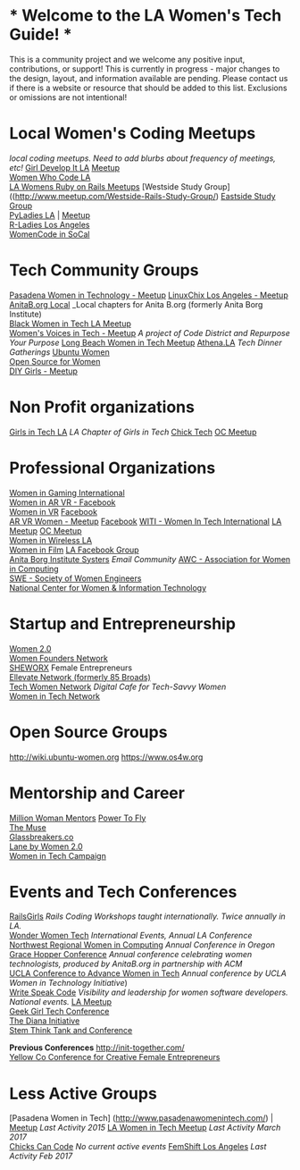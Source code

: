 # * Welcome to the LA Women's Tech Guide! *

This is a community project and we welcome any positive input, contributions, or support! This is currently in progress - major changes to the design, layout, and information available are pending. Please contact us if there is a website or resource that should be added to this list. Exclusions or omissions are not intentional!

# Local Women's Coding Meetups  
_local coding meetups. Need to add blurbs about frequency of meetings, etc!_
[Girl Develop It LA](https://www.girldevelopit.com/chapters/los-angeles) [Meetup](https://www.meetup.com/Girl-Develop-It-Los-Angeles/)  
[Women Who Code LA](http://www.meetup.com/Women-Who-Code-LA/)  
[LA Womens Ruby on Rails Meetups](http://www.meetup.com/Los-Angeles-Womens-Ruby-on-Rails-Group) [Westside Study Group]((http://www.meetup.com/Westside-Rails-Study-Group/) [Eastside Study Group](http://www.meetup.com/LA-Eastside-Ruby-Rails-Study-Group/)  
[PyLadies LA](www.pyladies.com/locations/la) | [Meetup](www.meetup.com/Pyladies-LA)    
[R-Ladies Los Angeles](https://www.meetup.com/rladies-la/)  
[WomenCode in SoCal](https://www.meetup.com/WomenCode-in-SoCal/)  


# Tech Community Groups
[Pasadena Women in Technology - Meetup](https://www.meetup.com/Pasadena-Women-In-Technology/)
[LinuxChix Los Angeles - Meetup](https://www.meetup.com/LinuxChixLA/)  
[AnitaB.org Local](https://community.anitab.org/groups/los-angeles/gpages/) _Local chapters for Anita B.org (formerly Anita Borg Institute)  
[Black Women in Tech LA Meetup](http://www.meetup.com/Black-Women-in-Technology-LA/)    
[Women's Voices in Tech - Meetup](https://www.meetup.com/meetup-group-fMctMcUE/) _A project of Code District and Repurpose Your Purpose_
[Long Beach Women in Tech Meetup](https://www.meetup.com/Long-Beach-Women-in-Tech/)
[Athena.LA](https://www.athena.la/) _Tech Dinner Gatherings_
[Ubuntu Women](http://wiki.ubuntu-women.org)  
[Open Source for Women](https://www.os4w.org)  
[DIY Girls - Meetup](https://www.meetup.com/DIYgirls/)  

# Non Profit organizations
[Girls in Tech LA](http://losangeles.girlsintech.org/)  _LA Chapter of Girls in Tech_
[Chick Tech](https://chicktech.org/) [OC Meetup](https://www.meetup.com/ChickTech-Orange-County/)


# Professional Organizations  
[Women in Gaming International](http://www.womeningamesinternational.org)  
[Women in AR VR - Facebook](https://www.facebook.com/groups/womeninvr/)  
[Women in VR](http://www.wivr.net) [Facebook](https://www.facebook.com/groups/WIVRGLOBAL/)  
[AR VR Women - Meetup](http://www.meetup.com/San-Francisco-AR-VR-Meetup-for-Women-and-Allies) [Facebook](https://www.facebook.com/AR-VR-Women-885032488200207/)
[WITI - Women In Tech International](https://www.witi.com/networks/losangeles/) [LA Meetup](https://www.meetup.com/WITI-Women-In-Technology-Intl/) [OC Meetup](https://www.meetup.com/Orange-County-WITI-Meetup-Group/)  
[Women in Wireless LA](https://womeninwireless.org/chapters/los-angeles)  
[Women in Film](https://womeninfilm.org/)  [LA Facebook Group](https://www.facebook.com/WIFLA/)  
[Anita Borg Institute Systers](http://anitaborg.org/get-involved/systers/) _Email Community_
[AWC - Association for Women in Computing](http://www.awc-hq.org/home.html)  
[SWE - Society of Women Engineers](http://societyofwomenengineers.swe.org/)  
[National Center for Women & Information Technology](https://www.ncwit.org/)


# Startup and Entrepreneurship
[Women 2.0](https://women2.com/)  
[Women Founders Network](http://www.womenfoundersnetwork.com/)  <!-- Was maybe previously chick launcher? -->  
[SHEWORX](http://www.sheworx.co/)  Female Entrepreneurs  
[Ellevate Network (formerly 85 Broads)](https://www.ellevatenetwork.com/)  
[Tech Women Network](http://techwomennetwork.com) _Digital Cafe for Tech-Savvy Women_  
[Women in Tech Network](https://www.womenintechnetwork.com/)    


# Open Source Groups
http://wiki.ubuntu-women.org
https://www.os4w.org


# Mentorship and Career
[Million Woman Mentors](www.millionwomanmentors.com)
[Power To Fly](https://powertofly.com/)  
[The Muse](https://www.themuse.com/)  
[Glassbreakers.co](www.glassbreakers.co)  
[Lane by Women 2.0](https://lane.women2.com/)  
[Women in Tech Campaign](http://www.womenintechcampaign.com/)


# Events and Tech Conferences
[RailsGirls](http://railsgirls.com/la.html) _Rails Coding Workshops taught internationally. Twice annually in LA._  
[Wonder Women Tech](https://wonderwomentech.com/)  _International Events, Annual LA Conference_    
[Northwest Regional Women in Computing](http://nwrwic.org/) _Annual Conference in Oregon_    
[Grace Hopper Conference](http://gracehopper.org/)  _Annual conference celebrating women technologists, produced by AnitaB.org in partnership with ACM_  
[UCLA Conference to Advance Women in Tech](http://womenintech.ucla.edu/content/2018-ucla-conference-advance-women-technology)  _Annual conference by UCLA Women in Technology Initiative_)  
[Write Speak Code](http://www.writespeakcode.com/) _Visibility and leadership for women software developers. National events._ [LA Meetup](https://www.meetup.com/Write-Speak-Code-Los-Angeles/)  
[Geek Girl Tech Conference](http://geekgirltechcon.com)  
[The Diana Initiative](http://dianainitiative.com/2_0/)  
[Stem Think Tank and Conference](http://stemefg.org/index.php/think-tank-and-conference)  

**Previous Conferences**
http://init-together.com/   
[Yellow Co Conference for Creative Female Entrepreneurs](http://yellowco.co/conference)  


# Less Active Groups
[Pasadena Women in Tech] (http://www.pasadenawomenintech.com/) | [Meetup](http://www.meetup.com/PasWomeninTech/) _Last Activity 2015_
[LA Women in Tech Meetup](https://www.meetup.com/Los-Angeles-Women-in-Tech-LAWIT/) _Last Activity March 2017_  
[Chicks Can Code](https://www.meetup.com/ChicksCanCode/)  _No current active events_
[FemShift Los Angeles](https://www.meetup.com/meetup-group-lttcycGz/)  _Last Activity Feb 2017_
